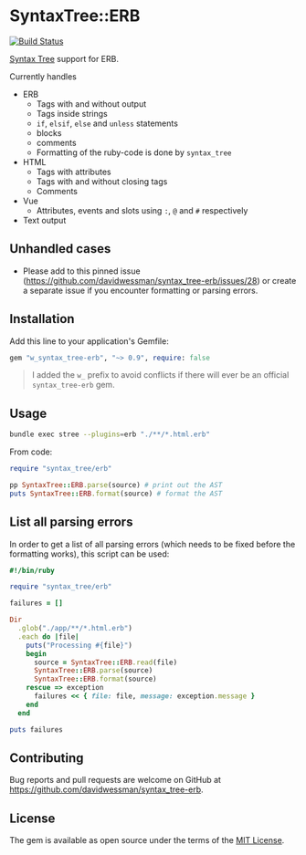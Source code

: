 # SyntaxTree::ERB

[![Build Status](https://github.com/davidwessman/syntax_tree-erb/actions/workflows/main.yml/badge.svg)](https://github.com/davidwessman/syntax_tree-erb/actions/workflows/main.yml)

[Syntax Tree](https://github.com/ruby-syntax-tree/syntax_tree) support for ERB.

Currently handles

- ERB
  - Tags with and without output
  - Tags inside strings
  - `if`, `elsif`, `else` and `unless` statements
  - blocks
  - comments
  - Formatting of the ruby-code is done by `syntax_tree`
- HTML
  - Tags with attributes
  - Tags with and without closing tags
  - Comments
- Vue
  - Attributes, events and slots using `:`, `@` and `#` respectively
- Text output

## Unhandled cases

- Please add to this pinned issue (https://github.com/davidwessman/syntax_tree-erb/issues/28) or create a separate issue if you encounter formatting or parsing errors.

## Installation

Add this line to your application's Gemfile:

```ruby
gem "w_syntax_tree-erb", "~> 0.9", require: false
```

> I added the `w_` prefix to avoid conflicts if there will ever be an official `syntax_tree-erb` gem.

## Usage

```sh
bundle exec stree --plugins=erb "./**/*.html.erb"
```

From code:

```ruby
require "syntax_tree/erb"

pp SyntaxTree::ERB.parse(source) # print out the AST
puts SyntaxTree::ERB.format(source) # format the AST
```

## List all parsing errors

In order to get a list of all parsing errors (which needs to be fixed before the formatting works), this script can be used:

```ruby
#!/bin/ruby

require "syntax_tree/erb"

failures = []

Dir
  .glob("./app/**/*.html.erb")
  .each do |file|
    puts("Processing #{file}")
    begin
      source = SyntaxTree::ERB.read(file)
      SyntaxTree::ERB.parse(source)
      SyntaxTree::ERB.format(source)
    rescue => exception
      failures << { file: file, message: exception.message }
    end
  end

puts failures
```

## Contributing

Bug reports and pull requests are welcome on GitHub at https://github.com/davidwessman/syntax_tree-erb.

## License

The gem is available as open source under the terms of the [MIT License](https://opensource.org/licenses/MIT).
